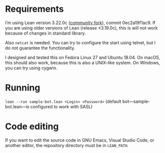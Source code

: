 # Requirements

I’m using Lean version 3.22.0c ([community fork](https://github.com/leanprover-community/lean)), commit 0ec2a19f1ac9. If you are using older versions of Lean (release ≤3.19.0c), this is will not work because of changes in standard library.

Also `netcat` is needed. You can try to configure the start using telnet, but I do not guarantee the functionality.

I designed and tested this on Fedora Linux 27 and Ubuntu 18.04. On macOS, this should also work, because this is also a UNIX-like system. On Windows, you can try using cygwin.

# Running

`lean --run sample-bot.lean <Login> <Password>` (default bot—sample-bot.lean—is configured to work with SASL)

# Code editing

If you want to edit the source code in GNU Emacs, Visual Studio Code, or another editor, the repository directory must be in `LEAN_PATH`.

